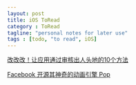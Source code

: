 ```yaml
---
layout: post
title: iOS ToRead
category : ToRead
tagline: "personal notes for later use"
tags : [todo, "to read", iOS]
---
```


[改改改！让应用通过审核出人头地的10个方法](http://www.iteye.com/news/29335)

[Facebook 开源其神奇的动画引擎 Pop](http://www.iteye.com/news/29001)





